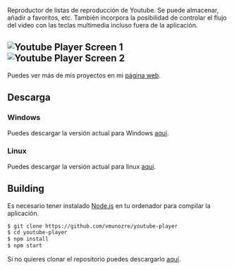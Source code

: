 Reproductor de listas de reproducción de Youtube. Se puede almacenar, añadir a favoritos, etc. También incorpora la posibilidad de controlar el flujo del video con las teclas multimedia incluso fuera de la aplicación.

![Youtube Player Screen 1](http://i.imgur.com/hmajqJP.png)
![Youtube Player Screen 2](http://i.imgur.com/AihWrXX.png)
---


Puedes ver más de mis proyectos en mi [página web](http://victorreiner.com).
## Descarga
### Windows
Puedes descargar la versión actual para Windows [aquí](https://github.com/vmunozre/youtube-player/raw/master/release-builds/youtube-player-win32-ia32.zip).

### Linux
Puedes descargar la versión actual para linux [aquí](https://github.com/vmunozre/youtube-player/raw/master/release-builds/youtube-player-linux-x64.zip).

## Building

Es necesario tener instalado [Node.js](https://nodejs.org) en tu ordenador para compilar la aplicación.

```bash
$ git clone https://github.com/vmunozre/youtube-player
$ cd youtube-player
$ npm install
$ npm start
```

Si no quieres clonar el repositorio puedes descargarlo [aquí](https://github.com/vmunozre/youtube-player/archive/master.zip).

